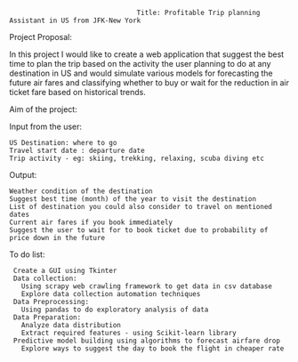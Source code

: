                                     Title: Profitable Trip planning Assistant in US from JFK-New York


Project Proposal:
    
   In this project I would like to create a web application that suggest the best time to plan the trip based on the activity the user planning to do at any destination in US and would simulate various models for forecasting the future air fares and classifying whether to buy or wait for the reduction in air ticket fare based on historical trends.

Aim of the project:
  
  Input from the user:
    
    US Destination: where to go
    Travel start date : departure date  
    Trip activity - eg: skiing, trekking, relaxing, scuba diving etc

  Output:
   
    Weather condition of the destination
    Suggest best time (month) of the year to visit the destination
    List of destination you could also consider to travel on mentioned dates
    Current air fares if you book immediately
    Suggest the user to wait for to book ticket due to probability of  price down in the future

To do list:

     Create a GUI using Tkinter
     Data collection: 
       Using scrapy web crawling framework to get data in csv database
       Explore data collection automation techniques 
     Data Preprocessing:
       Using pandas to do exploratory analysis of data
     Data Preparation: 
       Analyze data distribution
       Extract required features - using Scikit-learn library
     Predictive model building using algorithms to forecast airfare drop 
       Explore ways to suggest the day to book the flight in cheaper rate
           
  
